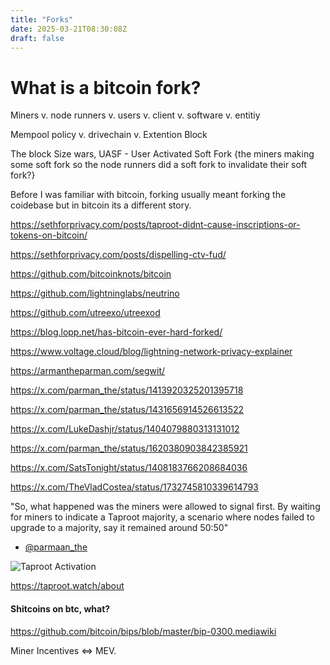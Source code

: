 ```yaml
---
title: "Forks"
date: 2025-03-21T08:30:08Z
draft: false
---
```


# What is a bitcoin fork?

Miners v. node runners v. users v. client v. software v. entitiy

Mempool policy v. drivechain v. Extention Block

The block Size wars, UASF - User Activated Soft Fork {the miners making some soft fork so the node runners did a soft fork to invalidate their soft fork?} 

Before I was familiar with bitcoin, forking usually meant forking the coidebase but in bitcoin its a different story.

https://sethforprivacy.com/posts/taproot-didnt-cause-inscriptions-or-tokens-on-bitcoin/

https://sethforprivacy.com/posts/dispelling-ctv-fud/

https://github.com/bitcoinknots/bitcoin

https://github.com/lightninglabs/neutrino

https://github.com/utreexo/utreexod

https://blog.lopp.net/has-bitcoin-ever-hard-forked/

https://www.voltage.cloud/blog/lightning-network-privacy-explainer

https://armantheparman.com/segwit/

https://x.com/parman_the/status/1413920325201395718

https://x.com/parman_the/status/1431656914526613522

https://x.com/LukeDashjr/status/1404079880313131012

https://x.com/parman_the/status/1620380903842385921

https://x.com/SatsTonight/status/1408183766208684036

https://x.com/TheVladCostea/status/1732745810339614793

"So, what happened was the miners were allowed to signal first. By waiting for miners to indicate a Taproot majority, a scenario where nodes failed to upgrade to a majority, say it remained around 50:50"

- [@parmaan_the](https://x.com/parman_the/status/1431660759579250693?s=19)

![Taproot Activation](images/taproot-watch.jpg)

https://taproot.watch/about

#### Shitcoins on btc, what? 

https://github.com/bitcoin/bips/blob/master/bip-0300.mediawiki

Miner Incentives <=> MEV. 


